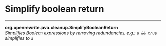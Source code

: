 # Simplify boolean return

---
**org.openrewrite.java.cleanup.SimplifyBooleanReturn**  
*Simplifies Boolean expressions by removing redundancies. e.g.: `a && true` simplifies to `a`*
